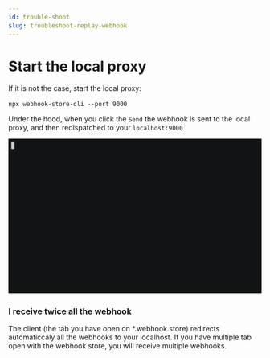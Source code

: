 ```yaml
---
id: trouble-shoot
slug: troubleshoot-replay-webhook
---
```


# Start the local proxy

If it is not the case, start the local proxy:

```
npx webhook-store-cli --port 9000
```

Under the hood, when you click the `Send` the webhook is sent to the local proxy, and then redispatched to your `localhost:9000`

![Demo with cli](/img/demo.gif)

### I receive twice all the webhook

The client (the tab you have open on \*.webhook.store) redirects automaticcaly all the webhooks to your localhost.
If you have multiple tab open with the webhook store, you will receive multiple webhooks.
